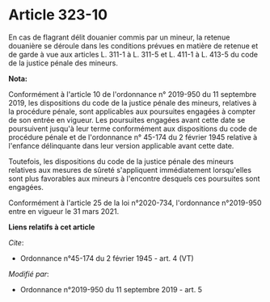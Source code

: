 # Article 323-10

En cas de flagrant délit douanier commis par un mineur, la retenue douanière se déroule           dans les conditions prévues
en matière de retenue et de garde à vue aux articles L. 311-1 à L. 311-5 et L. 411-1 à L. 413-5 du code de la justice pénale
des mineurs.

**Nota:**

Conformément à l'article 10 de l'ordonnance n° 2019-950 du 11 septembre 2019, les dispositions du code de la justice pénale
des mineurs, relatives à la procédure pénale, sont applicables aux poursuites engagées à compter de son entrée en vigueur.
Les poursuites engagées avant cette date se poursuivent jusqu'à leur terme conformément aux dispositions du code de procédure
pénale et de l'ordonnance n° 45-174 du 2 février 1945 relative à l'enfance délinquante dans leur version applicable avant
cette date.

Toutefois, les dispositions du code de la justice pénale des mineurs relatives aux mesures de sûreté s'appliquent
immédiatement lorsqu'elles sont plus favorables aux mineurs à l'encontre desquels ces poursuites sont engagées.

Conformément à l'article 25 de la loi n°2020-734, l'ordonnance n°2019-950 entre en vigueur le 31 mars 2021.

**Liens relatifs à cet article**

_Cite_:

  - Ordonnance n°45-174 du 2 février 1945 - art. 4 (VT)

_Modifié par_:

  - Ordonnance n°2019-950 du 11 septembre 2019 - art. 5
